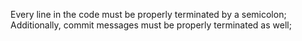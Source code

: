 Every line in the code must be properly terminated by a semicolon;
Additionally, commit messages must be properly terminated as well;
